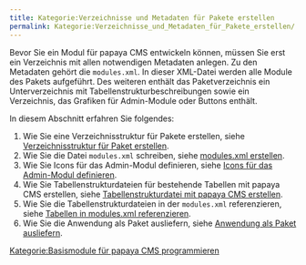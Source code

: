 ```yaml
---
title: Kategorie:Verzeichnisse und Metadaten für Pakete erstellen
permalink: Kategorie:Verzeichnisse_und_Metadaten_für_Pakete_erstellen/
---
```


Bevor Sie ein Modul für papaya CMS entwickeln können, müssen Sie erst ein Verzeichnis mit allen notwendigen Metadaten anlegen. Zu den Metadaten gehört die `modules.xml`. In dieser XML-Datei werden alle Module des Pakets aufgeführt. Des weiteren enthält das Paketverzeichnis ein Unterverzeichnis mit Tabellenstrukturbeschreibungen sowie ein Verzeichnis, das Grafiken für Admin-Module oder Buttons enthält.

In diesem Abschnitt erfahren Sie folgendes:

1.  Wie Sie eine Verzeichnisstruktur für Pakete erstellen, siehe [Verzeichnisstruktur für Paket erstellen](/Verzeichnisstruktur_für_Paket_erstellen ).
2.  Wie Sie die Datei `modules.xml` schreiben, siehe [modules.xml erstellen](/modules.xml_erstellen ).
3.  Wie Sie Icons für das Admin-Modul definieren, siehe [Icons für das Admin-Modul definieren](/Icons_für_das_Admin-Modul_definieren ).
4.  Wie Sie Tabellenstrukturdateien für bestehende Tabellen mit papaya CMS erstellen, siehe [Tabellenstrukturdatei mit papaya CMS erstellen](/Tabellenstrukturdatei_mit_papaya_CMS_erstellen ).
5.  Wie Sie die Tabellenstrukturdateien in der `modules.xml` referenzieren, siehe [Tabellen in modules.xml referenzieren](/Tabellen_in_modules.xml_referenzieren ).
6.  Wie Sie die Anwendung als Paket ausliefern, siehe [Anwendung als Paket ausliefern](/Anwendung_als_Paket_ausliefern ).

[Kategorie:Basismodule für papaya CMS programmieren](export_de/Kategorie:Basismodule_für_papaya_CMS_programmieren )